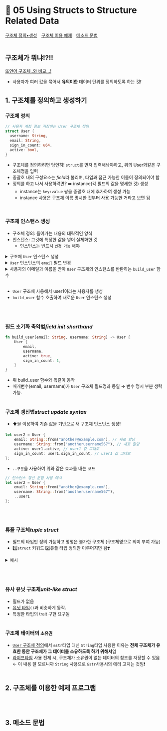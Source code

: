 # 📜 05 Using Structs to Structure Related Data
[구조체 정의•생성](#1-구조체를-정의하고-생성하기)&emsp;[구조체 이용 예제](#2-구조체를-이용한-예제-프로그램)&emsp;[메소드 문법](#3-메소드-문법)
<br><br>

## 구조체가 뭐냐!?!!
[또언어 구조체..와 비교...!](https://studyc.tistory.com/23)
* 사용자가 여러 값을 묶어서 **유의미한** 데이터 단위를 정의하도록 하는 것❗

## 1. 구조체를 정의하고 생성하기
### 구조체 정의
```rust
// 사용자 계정 정보 저장하는 User 구조체 정의
struct User {
  username: String,
  email: String,
  sign_in_count: u64,
  active: bool,
}
```
* 구조체를 정의하려면 당연히! ```struct```를 먼저 입력해놔야하고, 위의 User와같은 구조체명을 입력
* 중괄호 내의 구성요소는 *field*라 불리며, 타입과 접근 가능한 이름이 정의되어야 함
* 정의를 하고 나서 사용하려면? ➡️ instance(각 필드의 값을 명세한 것) 생성
  * instance는 ```key:value``` 쌍을 중괄호 내에 추가하여 생성 가능
  * instance 사용은 구조체 이름 명시한 것부터 사용 가능한 거라고 보면 됨
<br>

### 구조체 인스턴스 생성
* 구조체 정의: 들어가는 내용의 대략적인 양식
* 인스턴스: 그것에 특정한 값을 넣어 실체화한 것
  * 인스턴스는 반드시 ```변경 가능``` 해야
<details>
<summary>구조체 <code>User</code> 인스턴스 생성</summary>
<div markdown="1">
  
```rust
// 특정 사용자 선언
let user1 = User {
    email: String::from("someone@example.com"),
    username: String::from("someusername123"),
    active: true,
    sign_in_count: 1,
};

```

</details>
<details>
<summary><code>User</code> 인스턴스의 <code>email</code> 필드 변경</summary>
<div markdown="1">

```rust
 let mut user1 = User {
    email: String::from("someone@example.com"),
    username: String::from("someusername123"),
    active: true,
    sign_in_count: 1,
};

user1.email = String::from("anotheremail@example.com");
```
* ```점(.) 표기법```을 사용하여 특정 필드에 새 값 할당 가능
* Rust에서는 특정 필드만 변경 불가
* 함수 본문 마지막에 새 인스턴스 구조체를 표현식으로 생성하여 새 인스턴스 반환

</details>
<details>
<summary>사용자의 이메일과 이름을 받아 <code>User</code> 구조체의 인스턴스를 반환하는 <code>build_user</code> 함수</summary>
<div markdown="1">

```rust
fn build_user(email: String, username: String) -> User {
    User {
        email: email,
        username: username,
        active: true,
        sign_in_count: 1,
    }
}
```
* active는 ```bool``` 타입의 필드. 사용자 활성 상태를 나타내는 듯..?
  
</details>
<br>

* ```User``` 구조체 사용해서 user1이라는 사용자를 생성
* ```build_user``` 함수 호출하여 새로운 ```User``` 인스턴스 생성

<br><br>

### 필드 초기화 축약법*field init shorthand*
```rust
fn build_user(email: String, username: String) -> User {
    User {
        email,
        username,
        active: true,
        sign_in_count: 1,
    }
}
```
* 위 build_user 함수와 똑같이 동작
* 매개변수(email, username)가 ```User``` 구조체 필드명과 동일 → 변수 명시 부분 생략 가능.
<br><br>
### 구조체 갱신법*struct update syntax*
* ⬆️을 이용하여 기존 값을 기반으로 새 구조체 인스턴스 생성❗
```rust
let user2 = User {
    email: String::from("another@example.com"), // 새로 할당
    username: String::from("anotherusername567"), // 새로 할당
    active: user1.active, // user1 값 그대로
    sign_in_count: user1.sign_in_count, // user1 값 그대로
};
```
* ```..구문```을 사용하여 위와 같은 효과를 내는 코드
```rust
// 인스턴스 갱신 문법 사용 예시
let user2 = User {
    email: String::from("another@example.com"),
    username: String::from("anotherusername567"),
    ..user1
};
```
<br><br>
### 튜플 구조체*tuple struct*
* 필드의 타입만 정의 가능하고 명명은 불가한 구조체 (구조체명으로 의미 부여 가능)
* 1️⃣```struct``` 키워드 2️⃣튜플 타입 정의만 이루어지면 됨❣️
<details>
<summary>예시</summary>
<div markdown="1">

```rust
struct Color(i32, i32, i32);
struct Point(i32, i32, i32);

let black = Color(0, 0, 0);
let origin = Point(0, 0, 0);
```
* 구조체 내의 타입은 동일하지만 ```black```, ```origin``` 각각은 고유의 타입임
</details>

<br><br>
### 유사 유닛 구조체*unit-like struct*
* 필드가 없음
* [유닛 타입](https://runebook.dev/ko/docs/rust/std/primitive.unit)```()```과 비슷하게 동작.
* 특정한 타입의 trait 구현 요구됨
<br><br>
### 구조체 테이터의 <code>소유권</code>
* [```User``` 구조체 정의](#구조체-정의)에서 ```&str```타입 대신 ```String```타입 사용한 이유는 **전체 구조체가 유효한 동안 구조체가 그 데이터를 소유하도록 하기 위해서**임
* [라이프타임](https://rinthel.github.io/rust-lang-book-ko/ch10-03-lifetime-syntax.html) 사용 전제 시, 구조체가 소유권이 없는 데이터의 참조를 저장할 수 있음 ← 이 내용 잘 모르니까 ```String``` 사용으로 ```&str```사용시의 에러 고치는 것임❗
<br><br>

## 2. 구조체를 이용한 예제 프로그램
<br><br>

## 3. 메소드 문법
